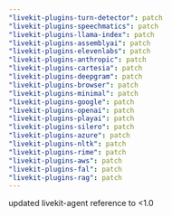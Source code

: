 ```yaml
---
"livekit-plugins-turn-detector": patch
"livekit-plugins-speechmatics": patch
"livekit-plugins-llama-index": patch
"livekit-plugins-assemblyai": patch
"livekit-plugins-elevenlabs": patch
"livekit-plugins-anthropic": patch
"livekit-plugins-cartesia": patch
"livekit-plugins-deepgram": patch
"livekit-plugins-browser": patch
"livekit-plugins-minimal": patch
"livekit-plugins-google": patch
"livekit-plugins-openai": patch
"livekit-plugins-playai": patch
"livekit-plugins-silero": patch
"livekit-plugins-azure": patch
"livekit-plugins-nltk": patch
"livekit-plugins-rime": patch
"livekit-plugins-aws": patch
"livekit-plugins-fal": patch
"livekit-plugins-rag": patch
---
```


updated livekit-agent reference to <1.0
